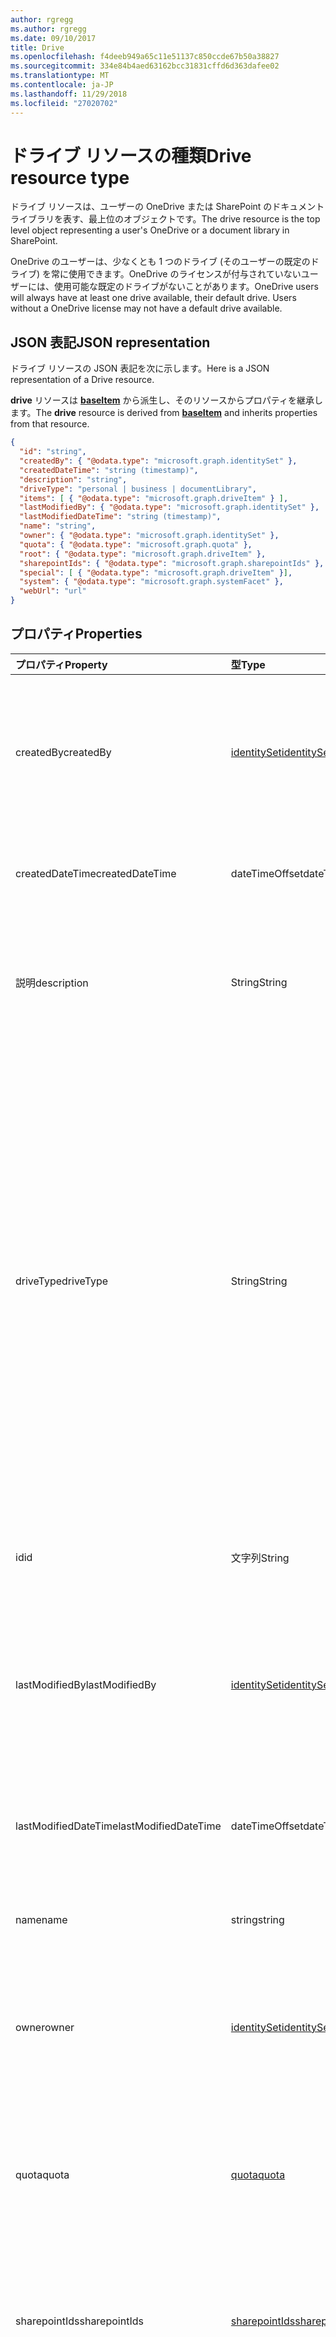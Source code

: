 ```yaml
---
author: rgregg
ms.author: rgregg
ms.date: 09/10/2017
title: Drive
ms.openlocfilehash: f4deeb949a65c11e51137c850ccde67b50a38827
ms.sourcegitcommit: 334e84b4aed63162bcc31831cffd6d363dafee02
ms.translationtype: MT
ms.contentlocale: ja-JP
ms.lasthandoff: 11/29/2018
ms.locfileid: "27020702"
---
```

# <a name="drive-resource-type"></a><span data-ttu-id="d3d49-102">ドライブ リソースの種類</span><span class="sxs-lookup"><span data-stu-id="d3d49-102">Drive resource type</span></span>

<span data-ttu-id="d3d49-103">ドライブ リソースは、ユーザーの OneDrive または SharePoint のドキュメント ライブラリを表す、最上位のオブジェクトです。</span><span class="sxs-lookup"><span data-stu-id="d3d49-103">The drive resource is the top level object representing a user's OneDrive or a document library in SharePoint.</span></span>

<span data-ttu-id="d3d49-p101">OneDrive のユーザーは、少なくとも 1 つのドライブ (そのユーザーの既定のドライブ) を常に使用できます。OneDrive のライセンスが付与されていないユーザーには、使用可能な既定のドライブがないことがあります。</span><span class="sxs-lookup"><span data-stu-id="d3d49-p101">OneDrive users will always have at least one drive available, their default drive. Users without a OneDrive license may not have a default drive available.</span></span>

## <a name="json-representation"></a><span data-ttu-id="d3d49-106">JSON 表記</span><span class="sxs-lookup"><span data-stu-id="d3d49-106">JSON representation</span></span>

<span data-ttu-id="d3d49-107">ドライブ リソースの JSON 表記を次に示します。</span><span class="sxs-lookup"><span data-stu-id="d3d49-107">Here is a JSON representation of a Drive resource.</span></span>

<span data-ttu-id="d3d49-108">**drive** リソースは [**baseItem**](baseitem.md) から派生し、そのリソースからプロパティを継承します。</span><span class="sxs-lookup"><span data-stu-id="d3d49-108">The **drive** resource is derived from [**baseItem**](baseitem.md) and inherits properties from that resource.</span></span>

<!--{
  "blockType": "resource",
  "optionalProperties": [
    "activities",
    "createdBy",
    "createdDateTime",
    "description",
    "lastModifiedBy",
    "lastModifiedDateTime",
    "name",
    "webUrl",
    "items",
    "root",
    "sharepointIds",
    "special",
    "system"
  ],
  "keyProperty": "id",
  "baseType": "microsoft.graph.baseItem",
  "@odata.type": "microsoft.graph.drive"
}-->

```json
{
  "id": "string",
  "createdBy": { "@odata.type": "microsoft.graph.identitySet" },
  "createdDateTime": "string (timestamp)",
  "description": "string",
  "driveType": "personal | business | documentLibrary",
  "items": [ { "@odata.type": "microsoft.graph.driveItem" } ],
  "lastModifiedBy": { "@odata.type": "microsoft.graph.identitySet" },
  "lastModifiedDateTime": "string (timestamp)",
  "name": "string",
  "owner": { "@odata.type": "microsoft.graph.identitySet" },
  "quota": { "@odata.type": "microsoft.graph.quota" },
  "root": { "@odata.type": "microsoft.graph.driveItem" },
  "sharepointIds": { "@odata.type": "microsoft.graph.sharepointIds" },
  "special": [ { "@odata.type": "microsoft.graph.driveItem" }],
  "system": { "@odata.type": "microsoft.graph.systemFacet" },
  "webUrl": "url"
}
```

## <a name="properties"></a><span data-ttu-id="d3d49-109">プロパティ</span><span class="sxs-lookup"><span data-stu-id="d3d49-109">Properties</span></span>

| <span data-ttu-id="d3d49-110">プロパティ</span><span class="sxs-lookup"><span data-stu-id="d3d49-110">Property</span></span>             | <span data-ttu-id="d3d49-111">型</span><span class="sxs-lookup"><span data-stu-id="d3d49-111">Type</span></span>                          | <span data-ttu-id="d3d49-112">説明</span><span class="sxs-lookup"><span data-stu-id="d3d49-112">Description</span></span>                                                                                                                                                                                                                      |
| :------------------- | :---------------------------- | :------------------------------------------------------------------------------------------------------------------------------------------------------------------------------------------------------------------------------- |
| <span data-ttu-id="d3d49-113">createdBy</span><span class="sxs-lookup"><span data-stu-id="d3d49-113">createdBy</span></span>            | <span data-ttu-id="d3d49-114">[identitySet][]</span><span class="sxs-lookup"><span data-stu-id="d3d49-114">[identitySet][]</span></span>               | <span data-ttu-id="d3d49-p102">アイテムを作成したユーザーの ID、デバイス、アプリケーション。読み取り専用です。</span><span class="sxs-lookup"><span data-stu-id="d3d49-p102">Identity of the user, device, or application which created the item. Read-only.</span></span>                                                                                                                                                  |
| <span data-ttu-id="d3d49-117">createdDateTime</span><span class="sxs-lookup"><span data-stu-id="d3d49-117">createdDateTime</span></span>      | <span data-ttu-id="d3d49-118">dateTimeOffset</span><span class="sxs-lookup"><span data-stu-id="d3d49-118">dateTimeOffset</span></span>                | <span data-ttu-id="d3d49-p103">アイテム作成の日時。読み取り専用です。</span><span class="sxs-lookup"><span data-stu-id="d3d49-p103">Date and time of item creation. Read-only.</span></span>                                                                                                                                                                                       |
| <span data-ttu-id="d3d49-121">説明</span><span class="sxs-lookup"><span data-stu-id="d3d49-121">description</span></span>          | <span data-ttu-id="d3d49-122">String</span><span class="sxs-lookup"><span data-stu-id="d3d49-122">String</span></span>                        | <span data-ttu-id="d3d49-123">ユーザーに表示されるドライブの説明を提供します。</span><span class="sxs-lookup"><span data-stu-id="d3d49-123">Provide a user-visible description of the drive.</span></span> <span data-ttu-id="d3d49-124">読み取り/書き込み。</span><span class="sxs-lookup"><span data-stu-id="d3d49-124">Read-write.</span></span>
| <span data-ttu-id="d3d49-125">driveType</span><span class="sxs-lookup"><span data-stu-id="d3d49-125">driveType</span></span>            | <span data-ttu-id="d3d49-126">String</span><span class="sxs-lookup"><span data-stu-id="d3d49-126">String</span></span>                        | <span data-ttu-id="d3d49-p105">このリソースで表されるドライブの種類についての説明。OneDrive 個人用のドライブは `personal` を返します。OneDrive for Business は `business` を返します。SharePoint ドキュメント ライブラリは `documentLibrary` を返します。読み取り専用。</span><span class="sxs-lookup"><span data-stu-id="d3d49-p105">Describes the type of drive represented by this resource. OneDrive personal drives will return `personal`. OneDrive for Business will return `business`. SharePoint document libraries will return `documentLibrary`. Read-only.</span></span> |
| <span data-ttu-id="d3d49-132">id</span><span class="sxs-lookup"><span data-stu-id="d3d49-132">id</span></span>                   | <span data-ttu-id="d3d49-133">文字列</span><span class="sxs-lookup"><span data-stu-id="d3d49-133">String</span></span>                        | <span data-ttu-id="d3d49-p106">ドライブの一意識別子。読み取り専用です。</span><span class="sxs-lookup"><span data-stu-id="d3d49-p106">The unique identifier of the drive. Read-only.</span></span>                                                                                                                                                                                   |
| <span data-ttu-id="d3d49-136">lastModifiedBy</span><span class="sxs-lookup"><span data-stu-id="d3d49-136">lastModifiedBy</span></span>       | <span data-ttu-id="d3d49-137">[identitySet][]</span><span class="sxs-lookup"><span data-stu-id="d3d49-137">[identitySet][]</span></span>               | <span data-ttu-id="d3d49-p107">アイテムを最終更新したユーザーの ID、デバイス、アプリケーション。読み取り専用です。</span><span class="sxs-lookup"><span data-stu-id="d3d49-p107">Identity of the user, device, and application which last modified the item. Read-only.</span></span>                                                                                                                                           |
| <span data-ttu-id="d3d49-140">lastModifiedDateTime</span><span class="sxs-lookup"><span data-stu-id="d3d49-140">lastModifiedDateTime</span></span> | <span data-ttu-id="d3d49-141">dateTimeOffset</span><span class="sxs-lookup"><span data-stu-id="d3d49-141">dateTimeOffset</span></span>                | <span data-ttu-id="d3d49-p108">アイテムが最後に変更された日時。読み取り専用です。</span><span class="sxs-lookup"><span data-stu-id="d3d49-p108">Date and time the item was last modified. Read-only.</span></span>                                                                                                                                                                             |
| <span data-ttu-id="d3d49-144">name</span><span class="sxs-lookup"><span data-stu-id="d3d49-144">name</span></span>                 | <span data-ttu-id="d3d49-145">string</span><span class="sxs-lookup"><span data-stu-id="d3d49-145">string</span></span>                        | <span data-ttu-id="d3d49-p109">アイテムの名前。読み取り/書き込み。</span><span class="sxs-lookup"><span data-stu-id="d3d49-p109">The name of the item. Read-write.</span></span>                                                                                                                                                                                                |
| <span data-ttu-id="d3d49-148">owner</span><span class="sxs-lookup"><span data-stu-id="d3d49-148">owner</span></span>                | [<span data-ttu-id="d3d49-149">identitySet</span><span class="sxs-lookup"><span data-stu-id="d3d49-149">identitySet</span></span>](identityset.md) | <span data-ttu-id="d3d49-p110">省略可能。ドライブを所有しているユーザー アカウント。読み取り専用です。</span><span class="sxs-lookup"><span data-stu-id="d3d49-p110">Optional. The user account that owns the drive. Read-only.</span></span>                                                                                                                                                                       |
| <span data-ttu-id="d3d49-153">quota</span><span class="sxs-lookup"><span data-stu-id="d3d49-153">quota</span></span>                | [<span data-ttu-id="d3d49-154">quota</span><span class="sxs-lookup"><span data-stu-id="d3d49-154">quota</span></span>](quota.md)             | <span data-ttu-id="d3d49-p111">省略可能。ドライブの記憶領域クォータに関する情報。読み取り専用です。</span><span class="sxs-lookup"><span data-stu-id="d3d49-p111">Optional. Information about the drive's storage space quota. Read-only.</span></span>                                                                                                                                                          |
| <span data-ttu-id="d3d49-158">sharepointIds</span><span class="sxs-lookup"><span data-stu-id="d3d49-158">sharepointIds</span></span>        | <span data-ttu-id="d3d49-159">[sharepointIds][]</span><span class="sxs-lookup"><span data-stu-id="d3d49-159">[sharepointIds][]</span></span>             | <span data-ttu-id="d3d49-p112">SharePoint REST 互換性に役立つ識別子を返します。読み取り専用です。</span><span class="sxs-lookup"><span data-stu-id="d3d49-p112">Returns identifiers useful for SharePoint REST compatibility. Read-only.</span></span>                                                                                                                                                         |
| <span data-ttu-id="d3d49-162">システム</span><span class="sxs-lookup"><span data-stu-id="d3d49-162">system</span></span>               | <span data-ttu-id="d3d49-163">[systemFacet][]</span><span class="sxs-lookup"><span data-stu-id="d3d49-163">[systemFacet][]</span></span>               | <span data-ttu-id="d3d49-164">存在する場合は、これがシステム管理のドライブであることを示しています。</span><span class="sxs-lookup"><span data-stu-id="d3d49-164">If present, indicates that this is a system-managed drive.</span></span> <span data-ttu-id="d3d49-165">読み取り専用です。</span><span class="sxs-lookup"><span data-stu-id="d3d49-165">Read-only.</span></span>
| <span data-ttu-id="d3d49-166">webUrl</span><span class="sxs-lookup"><span data-stu-id="d3d49-166">webUrl</span></span>               | <span data-ttu-id="d3d49-167">string (URL)</span><span class="sxs-lookup"><span data-stu-id="d3d49-167">string (url)</span></span>                  | <span data-ttu-id="d3d49-p114">ブラウザーでリソースを表示するための URL。読み取り専用です。</span><span class="sxs-lookup"><span data-stu-id="d3d49-p114">URL that displays the resource in the browser. Read-only.</span></span>                                                                                                                                                                        |

[identitySet]: identityset.md
[sharepointIds]: sharepointids.md
[systemFacet]: systemfacet.md

## <a name="relationships"></a><span data-ttu-id="d3d49-173">リレーションシップ</span><span class="sxs-lookup"><span data-stu-id="d3d49-173">Relationships</span></span>

| <span data-ttu-id="d3d49-174">リレーションシップ</span><span class="sxs-lookup"><span data-stu-id="d3d49-174">Relationship</span></span> | <span data-ttu-id="d3d49-175">型</span><span class="sxs-lookup"><span data-stu-id="d3d49-175">Type</span></span>                                 | <span data-ttu-id="d3d49-176">説明</span><span class="sxs-lookup"><span data-stu-id="d3d49-176">Description</span></span>
|:-------------|:-------------------------------------|:-----------------------
| <span data-ttu-id="d3d49-177">items</span><span class="sxs-lookup"><span data-stu-id="d3d49-177">items</span></span>        | <span data-ttu-id="d3d49-178">[DriveItem](driveitem.md)コレクション</span><span class="sxs-lookup"><span data-stu-id="d3d49-178">[DriveItem](driveitem.md) collection</span></span> | <span data-ttu-id="d3d49-p115">ドライブに含まれているすべてのアイテム。読み取り専用。Null 許容型。</span><span class="sxs-lookup"><span data-stu-id="d3d49-p115">All items contained in the drive. Read-only. Nullable.</span></span>
| <span data-ttu-id="d3d49-182">root</span><span class="sxs-lookup"><span data-stu-id="d3d49-182">root</span></span>         | [<span data-ttu-id="d3d49-183">DriveItem</span><span class="sxs-lookup"><span data-stu-id="d3d49-183">DriveItem</span></span>](driveitem.md)            | <span data-ttu-id="d3d49-p116">ドライブのルート フォルダー。読み取り専用。</span><span class="sxs-lookup"><span data-stu-id="d3d49-p116">The root folder of the drive. Read-only.</span></span>
| <span data-ttu-id="d3d49-186">special</span><span class="sxs-lookup"><span data-stu-id="d3d49-186">special</span></span>      | <span data-ttu-id="d3d49-187">[DriveItem](driveitem.md)コレクション</span><span class="sxs-lookup"><span data-stu-id="d3d49-187">[DriveItem](driveitem.md) collection</span></span> | <span data-ttu-id="d3d49-p117">OneDrive で使用可能な共通フォルダーのコレクション。読み取り専用。Null 許容型。</span><span class="sxs-lookup"><span data-stu-id="d3d49-p117">Collection of common folders available in OneDrive. Read-only. Nullable.</span></span>
| <span data-ttu-id="d3d49-191">リスト</span><span class="sxs-lookup"><span data-stu-id="d3d49-191">list</span></span>         | [<span data-ttu-id="d3d49-192">List</span><span class="sxs-lookup"><span data-stu-id="d3d49-192">List</span></span>](list.md)                      | <span data-ttu-id="d3d49-193">SharePoint では、基になるドキュメント ライブラリの一覧でドライブします。</span><span class="sxs-lookup"><span data-stu-id="d3d49-193">For drives in SharePoint, the underlying document library list.</span></span> <span data-ttu-id="d3d49-194">読み取り専用。</span><span class="sxs-lookup"><span data-stu-id="d3d49-194">Read-only.</span></span> <span data-ttu-id="d3d49-195">Null 許容型。</span><span class="sxs-lookup"><span data-stu-id="d3d49-195">Nullable.</span></span>

## <a name="methods"></a><span data-ttu-id="d3d49-196">メソッド</span><span class="sxs-lookup"><span data-stu-id="d3d49-196">Methods</span></span>

|                        <span data-ttu-id="d3d49-197">共通タスク</span><span class="sxs-lookup"><span data-stu-id="d3d49-197">Common task</span></span>                         |         <span data-ttu-id="d3d49-198">HTTP メソッド</span><span class="sxs-lookup"><span data-stu-id="d3d49-198">HTTP method</span></span>         |
| :--------------------------------------------------------- | :-------------------------- |
| <span data-ttu-id="d3d49-199">[別のドライブのドライブ メタデータを取得する][drive-get]</span><span class="sxs-lookup"><span data-stu-id="d3d49-199">[Get Drive metadata of another Drive][drive-get]</span></span>           | `GET /drives/{drive-id}`    |
| <span data-ttu-id="d3d49-200">[ユーザーの既定のドライブのルート フォルダーを取得する][item-get]</span><span class="sxs-lookup"><span data-stu-id="d3d49-200">[Get root folder for user's default Drive][item-get]</span></span>       | `GET /drive/root`           |
| <span data-ttu-id="d3d49-201">[ドライブの子を一覧表示する][item-children]</span><span class="sxs-lookup"><span data-stu-id="d3d49-201">[List children under the Drive][item-children]</span></span>             | `GET /drive/root/children`  |
| <span data-ttu-id="d3d49-202">[ドライブ内のすべてのアイテムの変更を一覧表示する][item-changes]</span><span class="sxs-lookup"><span data-stu-id="d3d49-202">[List changes for all Items in the Drive][item-changes]</span></span>    | `GET /drive/root/delta`     |
| <span data-ttu-id="d3d49-203">[ドライブ内のアイテムを検索する][item-search]</span><span class="sxs-lookup"><span data-stu-id="d3d49-203">[Search for Items in the Drive][item-search]</span></span>               | `GET /drive/root/search`    |
| [<span data-ttu-id="d3d49-204">特別なフォルダーにアクセスする</span><span class="sxs-lookup"><span data-stu-id="d3d49-204">Access special folder</span></span>](../api/drive-get-specialfolder.md) | `GET /drive/special/{name}` |

<span data-ttu-id="d3d49-205">前の表では例に `/drive` を使用していますが、他のパスも有効です。</span><span class="sxs-lookup"><span data-stu-id="d3d49-205">In the previous table, the examples use `/drive`, but other pathes are valid too.</span></span>

[item-resource]: driveitem.md
[identity-set]: identityset.md
[quota-facet]: quota.md
[drive-resource]: drive.md
[drive-get]: ../api/drive-get.md
[item-get]: ../api/driveitem-get.md
[item-changes]: ../api/driveitem-delta.md
[item-search]: ../api/driveitem-search.md
[item-children]: ../api/driveitem-list-children.md


<!-- {
  "type": "#page.annotation",
  "description": "Drive is a top level object for OneDrive API that provides access to the contents of a drive. ",
  "keywords": "drive,objects,resources",
  "section": "documentation",
  "suppressions": [
    "Warning: /api-reference/v1.0/resources/drive.md:
      Found potential enums in resource example that weren't defined in a table:(personal,business,documentLibrary) are in resource, but () are in table"
  ],
  "tocPath": "Drives",
  "tocBookmarks": { "Resources/Drive": "#" }
} -->
